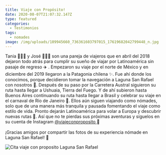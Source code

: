 ```yaml
---
title: Viaje con Propósito!
date: 2020-08-07T21:07:32.147Z
type: featured
categories:
  - Testimonios
tags:
  - nomades
image: /img/uploads/109945660_736361603797015_17619682042799448_n.jpg
---
```

Tania 🙋🏻‍♀️ y José 🙋🏻‍♂️ son una pareja de viajeros que en abril del 2018 dejaron todo atrás para cumplir su sueño de viajar por Latinoamérica sin pasaje de regreso ✈️ . Empezaron su viaje por el norte de México y en diciembre del 2019 llegaron a la Patagonia chilena ✨. Fue ahí donde los conocimos, porque decidieron tomar la navegación a Laguna San Rafael con nosotros 💙. Después de su paso por la Carretera Austral siguieron su ruta hasta llegar a Ushuaia, Tierra del Fuego. Y de ahí subieron hasta Buenos Aires continuando su ruta hasta llegar a Brasil y celebrar su viaje en el carnaval de Río de Janeiro 💃. Ellos aún siguen viajando como nómades, solo que de una manera más tranquila y pausada fomentando el viaje como estilo de vida. Pronto dejarán Latinoamérica para volar a Europa y descubrir nuevas rutas 🙌. Así que no te pierdas sus próximas aventuras y síguelos en su cuenta de Instagram [@viajeconproposito ](https://www.instagram.com/viajeconproposito/)👀\
\
¡Gracias amigos por compartir las fotos de su experiencia nómade en Laguna San Rafael! 💙

![Cita viaje con proposito Laguna San Rafael](/img/uploads/109781920_136757081427337_6107363244886842374_n.jpg "Viaje con proposito")